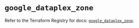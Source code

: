 # `google_dataplex_zone`

Refer to the Terraform Registry for docs: [`google_dataplex_zone`](https://registry.terraform.io/providers/hashicorp/google/5.16.0/docs/resources/dataplex_zone).
